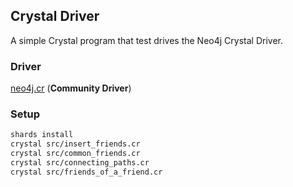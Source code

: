 ## Crystal Driver

A simple Crystal program that test drives the Neo4j Crystal Driver.

### Driver

[neo4j.cr](https://github.com/jgaskins/neo4j.cr) (**Community Driver**)

### Setup

```bash
shards install
crystal src/insert_friends.cr
crystal src/common_friends.cr
crystal src/connecting_paths.cr
crystal src/friends_of_a_friend.cr
```
